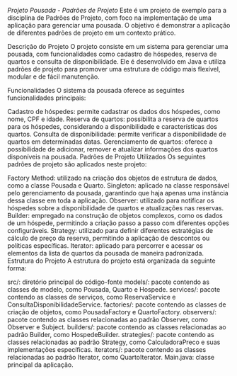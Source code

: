 *Projeto Pousada - Padrões de Projeto*
Este é um projeto de exemplo para a disciplina de Padrões de Projeto, com foco na implementação de uma aplicação para gerenciar uma pousada. O objetivo é demonstrar a aplicação de diferentes padrões de projeto em um contexto prático.

Descrição do Projeto
O projeto consiste em um sistema para gerenciar uma pousada, com funcionalidades como cadastro de hóspedes, reserva de quartos e consulta de disponibilidade. Ele é desenvolvido em Java e utiliza padrões de projeto para promover uma estrutura de código mais flexível, modular e de fácil manutenção.

Funcionalidades
O sistema da pousada oferece as seguintes funcionalidades principais:

Cadastro de hóspedes: permite cadastrar os dados dos hóspedes, como nome, CPF e idade.
Reserva de quartos: possibilita a reserva de quartos para os hóspedes, considerando a disponibilidade e características dos quartos.
Consulta de disponibilidade: permite verificar a disponibilidade de quartos em determinadas datas.
Gerenciamento de quartos: oferece a possibilidade de adicionar, remover e atualizar informações dos quartos disponíveis na pousada.
Padrões de Projeto Utilizados
Os seguintes padrões de projeto são aplicados neste projeto:

Factory Method: utilizado na criação dos objetos de estrutura de dados, como a classe Pousada e Quarto.
Singleton: aplicado na classe responsável pelo gerenciamento da pousada, garantindo que haja apenas uma instância dessa classe em toda a aplicação.
Observer: utilizado para notificar os hóspedes sobre a disponibilidade de quartos e atualizações nas reservas.
Builder: empregado na construção de objetos complexos, como os dados de um hóspede, permitindo a criação passo a passo com diferentes opções configuráveis.
Strategy: utilizado para definir diferentes estratégias de cálculo de preço da reserva, permitindo a aplicação de descontos ou políticas específicas.
Iterator: aplicado para percorrer e acessar os elementos da lista de quartos da pousada de maneira padronizada.
Estrutura do Projeto
A estrutura do projeto está organizada da seguinte forma:

src/: diretório principal do código-fonte
models/: pacote contendo as classes de modelo, como Pousada, Quarto e Hospede.
services/: pacote contendo as classes de serviços, como ReservaService e ConsultaDisponibilidadeService.
factories/: pacote contendo as classes de criação de objetos, como PousadaFactory e QuartoFactory.
observers/: pacote contendo as classes relacionadas ao padrão Observer, como Observer e Subject.
builders/: pacote contendo as classes relacionadas ao padrão Builder, como HospedeBuilder.
strategies/: pacote contendo as classes relacionadas ao padrão Strategy, como CalculadoraPreco e suas implementações específicas.
iterators/: pacote contendo as classes relacionadas ao padrão Iterator, como QuartoIterator.
Main.java: classe principal da aplicação.
